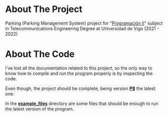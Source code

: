 # About The Project

Parking (Parking Management System) project for "[Programación II](https://secretaria.uvigo.gal/docnet-nuevo/guia_docent/index.php?centre=305&ensenyament=V05G301V01&assignatura=V05G301V01110&any_academic=2021_22)" subject in Telecommunications Engineering Degree at Universidad de Vigo (2021 - 2022)

# About The Code

I've lost all the documentation related to this project, so the only way to know how to compile and run the program properly is by inspecting the code.

Even though, the project should be complete, being version [**P8**](P8) the latest one.

In the [**example_files**](example_files) directory are some files that should be enough to run the latest version of the program.
